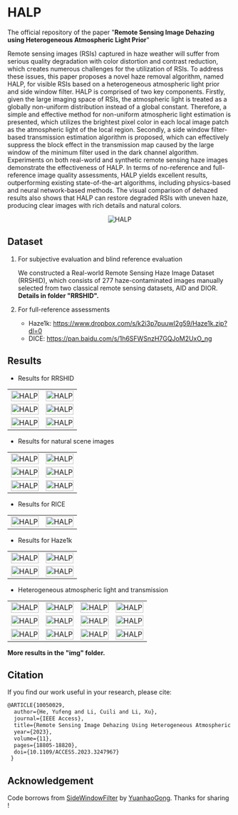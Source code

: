 # HALP
The official repository of the paper "**Remote Sensing Image Dehazing using Heterogeneous Atmospheric Light Prior**"



Remote sensing images (RSIs) captured in haze weather will suffer from serious quality degradation with color distortion and contrast reduction, which creates numerous challenges for the utilization of RSIs. To address these issues, this paper proposes a novel haze removal algorithm, named HALP, for visible RSIs based on a heterogeneous atmospheric light prior and side window filter. HALP is comprised of two key components. Firstly, given the large imaging space of RSIs, the atmospheric light is treated as a globally non-uniform distribution instead of a global constant. Therefore, a simple and effective method for non-uniform atmospheric light estimation is presented, which utilizes the brightest pixel color in each local image patch as the atmospheric light of the local region. Secondly, a side window filter-based transmission estimation algorithm is proposed, which can effectively suppress the block effect in the transmission map caused by the large window of the minimum filter used in the dark channel algorithm. Experiments on both real-world and synthetic remote sensing haze images demonstrate the effectiveness of HALP. In terms of no-reference and full-reference image quality assessments, HALP yields excellent results, outperforming existing state-of-the-art algorithms, including physics-based and neural network-based methods. The visual comparison of dehazed results also shows that HALP can restore degraded RSIs with uneven haze, producing clear images with rich details and natural colors.

<center>
<img src="./img/HALP.png" alt="HALP" />
</center>



## Dataset
1. For subjective evaluation and blind reference evaluation

    We constructed a Real-world Remote Sensing Haze Image Dataset (RRSHID), which consists of 277 haze-contaminated images manually selected from two classical remote sensing datasets, AID and DIOR. **Details in folder "RRSHID".**
2. For full-reference assessments

      - Haze1k: https://www.dropbox.com/s/k2i3p7puuwl2g59/Haze1k.zip?dl=0
      - DICE: https://pan.baidu.com/s/1h6SFWSnzH7GQJoM2UxO_ng

  

## Results

- Results for RRSHID

<table>
<tr>
	<td><img src="./img/hazy_img/AID_industrial_37.jpg" width="100%" alt="HALP" /></td>
	<td><img src="./img/results/AID_industrial_37.jpg" width="100%" alt="HALP" /></td>
</tr>
    <tr>
	<td><img src="./img/hazy_img/DIOR_TEST_13004.jpg" width="100%" alt="HALP" /></td>
	<td><img src="./img/results/DIOR_TEST_13004.jpg" width="100%" alt="HALP" /></td>
</tr>
    <tr>
	<td><img src="./img/hazy_img/AID_church_116.jpg" width="100%" alt="HALP" /></td>
	<td><img src="./img/results/AID_church_116.jpg" width="100%" alt="HALP" /></td>
</tr>
</table>


- Results for natural scene images

<table>
<tr>
	<td><img src="./img/hazy_img/HazyDay.png" width="100%" alt="HALP" /></td>
	<td><img src="./img/results/HazyDay.png" width="100%" alt="HALP" /></td>
</tr>
<tr>
	<td><img src="./img/hazy_img/house_input.png" width="100%" alt="HALP" /></td>
	<td><img src="./img/results/house_input.png" width="100%" alt="HALP" /></td>
</tr>
<tr>
	<td><img src="./img/hazy_img/lviv_input.png" width="100%" alt="HALP" /></td>
	<td><img src="./img/results/lviv_input.png" width="100%" alt="HALP" /></td>
</tr>
</table>


- Results for RICE

<table>
<tr>
	<td><img src="./img/hazy_img/RICE_269.png" width="100%" alt="HALP" /></td>
	<td><img src="./img/results/RICE_269.png" width="100%" alt="HALP" /></td>
</tr>
</table>

- Results for Haze1k

<table>
<tr>
	<td><img src="./img/hazy_img/Haze1k_thin_375.png" width="100%" alt="HALP" /></td>
	<td><img src="./img/results/Haze1k_thin_375.png" width="100%" alt="HALP" /></td>
</tr>
<tr>
	<td><img src="./img/hazy_img/Haze1k_moderate_3.png" width="100%" alt="HALP" /></td>
	<td><img src="./img/results/Haze1k_moderate_3.png" width="100%" alt="HALP" /></td>
</tr>
</table>

- Heterogeneous atmospheric light and transmission

<table>
<tr>
	<td><img src="./img/hazy_img/AID_farmland_265.jpg" width="100%" alt="HALP" /></td>
	<td><img src="./img/results/AID_farmland_265_T.jpg" width="100%" alt="HALP" /></td>
    <td><img src="./img/results/AID_farmland_265_A.jpg" width="100%" alt="HALP" /></td>
    <td><img src="./img/results/AID_farmland_265.jpg" width="100%" alt="HALP" /></td>
</tr>
<tr>
	<td><img src="./img/hazy_img/DIOR_TEST_12035.jpg" width="100%" alt="HALP" /></td>
	<td><img src="./img/results/DIOR_TEST_12035_T.jpg" width="100%" alt="HALP" /></td>
    <td><img src="./img/results/DIOR_TEST_12035_A.jpg" width="100%" alt="HALP" /></td>
    <td><img src="./img/results/DIOR_TEST_12035.jpg" width="100%" alt="HALP" /></td>
</tr>
<tr>
	<td><img src="./img/hazy_img/DIOR_TEST_15104.jpg" width="100%" alt="HALP" /></td>
	<td><img src="./img/results/DIOR_TEST_15104_T.jpg" width="100%" alt="HALP" /></td>
    <td><img src="./img/results/DIOR_TEST_15104_A.jpg" width="100%" alt="HALP" /></td>
    <td><img src="./img/results/DIOR_TEST_15104.jpg" width="100%" alt="HALP" /></td>
</tr>
</table>


**More results in the "img" folder.**



## Citation

If you find our work useful in your research, please cite:

```tex
@ARTICLE{10050029,
  author={He, Yufeng and Li, Cuili and Li, Xu},
  journal={IEEE Access}, 
  title={Remote Sensing Image Dehazing Using Heterogeneous Atmospheric Light Prior}, 
  year={2023},
  volume={11},
  pages={18805-18820},
  doi={10.1109/ACCESS.2023.3247967}
 }
```



## Acknowledgement

Code borrows from [SideWindowFilter](https://github.com/YuanhaoGong/SideWindowFilter) by [YuanhaoGong](https://github.com/YuanhaoGong). Thanks for sharing !





